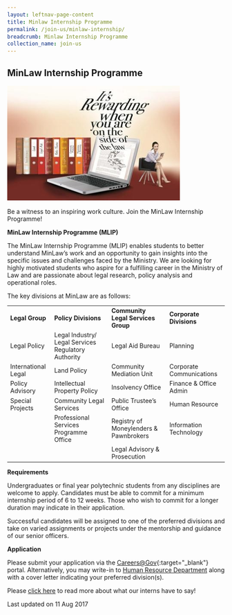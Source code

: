 ```yaml
---
layout: leftnav-page-content
title: Minlaw Internship Programme
permalink: /join-us/minlaw-internship/
breadcrumb: Minlaw Internship Programme
collection_name: join-us
---
```


<style>
  .image {width: 400px;}
  .image img {max-width: 100%;}
</style>

MinLaw Internship Programme
---

<div class="image">
  <img src="/images/1435818880055.jpg/">
</div>


Be a witness to an inspiring work culture. Join the MinLaw Internship Programme!

**MinLaw Internship Programme (MLIP)**

The MinLaw Internship Programme (MLIP) enables students to better understand MinLaw’s work and an opportunity to gain insights into the specific issues and challenges faced by the Ministry. We are looking for highly motivated students who aspire for a fulfilling career in the Ministry of Law and are passionate about legal research, policy analysis and operational roles.

The key divisions at MinLaw are as follows:

<table>
  <tr>
    <td>
      <b>Legal Group</b>
    </td>
    <td>
      <b>Policy Divisions</b>
    </td>
    <td>
      <b>Community Legal Services Group</b>
    </td>
    <td>
      <b>Corporate Divisions</b>
      </td>
  </tr>
  <tr>
    <td>Legal Policy</td>
    <td>Legal Industry/ Legal Services Regulatory Authority</td>
    <td>Legal Aid Bureau</td>
    <td>Planning</td>
  </tr>
  <tr>
    <td>International Legal</td>
    <td>Land Policy</td>
    <td>Community Mediation Unit</td>
    <td>Corporate Communications</td>
  </tr>
  <tr>
    <td>Policy Advisory</td>
    <td>Intellectual Property Policy</td>
    <td>Insolvency Office</td>
    <td>Finance & Office Admin</td>
  </tr>
  <tr>
    <td>Special Projects</td>
    <td>Community Legal Services</td>
    <td>Public Trustee’s Office</td>
    <td>Human Resource</td>
  </tr>
  <tr>
    <td rowspan="2"></td>
    <td>Professional Services Programme Office</td>
    <td>Registry of Moneylenders & Pawnbrokers</td>
    <td>Information Technology</td>
  </tr>
  <tr>
    <td></td>
    <td>Legal Advisory & Prosecution</td>
    <td></td>
  </tr>
</table>

**Requirements**

Undergraduates or final year polytechnic students from any disciplines are welcome to apply. Candidates must be able to commit for a minimum internship period of 6 to 12 weeks. Those who wish to commit for a longer duration may indicate in their application.  

Successful candidates will be assigned to one of the preferred divisions and take on varied assignments or projects under the mentorship and guidance of our senior officers.

**Application**

Please submit your application via the [Careers@Gov](http://careers.pageuppeople.com/688/cwlive/en/filter/?=&search-keyword=&brand=ministry%20of%20law&job-mail-subscribe-privacy=agree){:target="_blank"} portal. Alternatively, you may write-in to <a href="mailto:recruitment@mlaw.gov.sg">Human Resource Department</a> along with a cover letter indicating your preferred division(s).
 
Please [click here](/join-us/meet-our-interns/) to read more about what our interns have to say!

<p class="right-side-updated">Last updated on 11 Aug 2017</p> 
